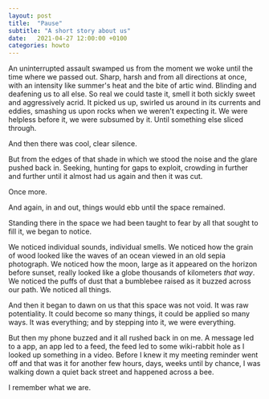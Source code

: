```yaml
---
layout: post
title:  "Pause"
subtitle: "A short story about us"
date:   2021-04-27 12:00:00 +0100
categories: howto
---
```


An uninterrupted assault swamped us from the moment we woke until the time where we passed out. Sharp, harsh and from all directions at once, with an intensity like summer's heat and the bite of artic wind. Blinding and deafening us to all else. So real we could taste it, smell it both sickly sweet and aggressively acrid. It picked us up, swirled us around in its currents and eddies, smashing us upon rocks when we weren't expecting it. We were helpless before it, we were subsumed by it. Until something else sliced through.

And then there was cool, clear silence.

But from the edges of that shade in which we stood the noise and the glare pushed back in. Seeking, hunting for gaps to exploit, crowding in further and further until it almost had us again and then it was cut.

Once more.

And again, in and out, things would ebb until the space remained.

Standing there in the space we had been taught to fear by all that sought to fill it, we began to notice. 

We noticed individual sounds, individual smells. We noticed how the grain of wood looked like the waves of an ocean viewed in an old sepia photograph. We noticed how the moon, large as it appeared on the horizon before sunset, really looked like a globe thousands of kilometers *that way*. We noticed the puffs of dust that a bumblebee raised as it buzzed across our path. We noticed all things.

And then it began to dawn on us that this space was not void. It was raw potentiality. It could become so many things, it could be applied so many ways. It was everything; and by stepping into it, we were everything.

But then my phone buzzed and it all rushed back in on me. A message led to a app, an app led to a feed, the feed led to some wiki-rabbit hole as I looked up something in a video. Before I knew it my meeting reminder went off and that was it for another few hours, days, weeks until by chance, I was walking down a quiet back street and happened across a bee.

I remember what we are.
